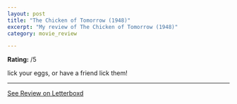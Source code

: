 ```yaml
---
layout: post
title: "The Chicken of Tomorrow (1948)"
excerpt: "My review of The Chicken of Tomorrow (1948)"
category: movie_review

---
```


**Rating:** /5

lick your eggs, or have a friend lick them!

<hr>

[See Review on Letterboxd](https://boxd.it/4qbSxh)
